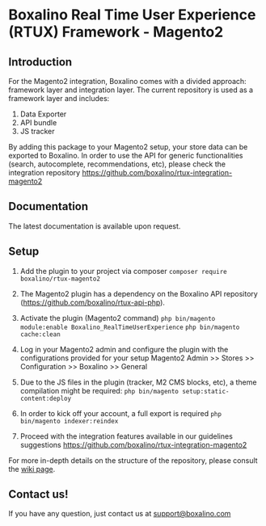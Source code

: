 # Boxalino Real Time User Experience (RTUX) Framework - Magento2

## Introduction
For the Magento2 integration, Boxalino comes with a divided approach: framework layer and integration layer.
The current repository is used as a framework layer and includes:

1. Data Exporter
2. API bundle
3. JS tracker

By adding this package to your Magento2 setup, your store data can be exported to Boxalino.
In order to use the API for generic functionalities (search, autocomplete, recommendations, etc), please check the integration repository
https://github.com/boxalino/rtux-integration-magento2

## Documentation

The latest documentation is available upon request.

## Setup
1. Add the plugin to your project via composer
``composer require boxalino/rtux-magento2``

2. The Magento2 plugin has a dependency on the Boxalino API repository (https://github.com/boxalino/rtux-api-php).

3. Activate the plugin (Magento2 command)
``php bin/magento module:enable Boxalino_RealTimeUserExperience``
``php bin/magento cache:clean``
  
4. Log in your Magento2 admin and configure the plugin with the configurations provided for your setup
Magento2 Admin >> Stores >> Configuration >> Boxalino >> General

5. Due to the JS files in the plugin (tracker, M2 CMS blocks, etc), a theme compilation might be required:
``php bin/magento setup:static-content:deploy ``

6. In order to kick off your account, a full export is required
``php bin/magento indexer:reindex``

7. Proceed with the integration features available in our guidelines suggestions https://github.com/boxalino/rtux-integration-magento2

For more in-depth details on the structure of the repository, please consult the [wiki page](https://github.com/boxalino/rtux-magento2/wiki).

## Contact us!

If you have any question, just contact us at support@boxalino.com
